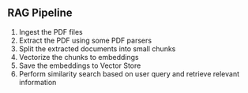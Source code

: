 ## RAG Pipeline

1. Ingest the PDF files
2. Extract the PDF using some PDF parsers
3. Split the extracted documents into small chunks
4. Vectorize the chunks to embeddings
5. Save the embeddings to Vector Store
6. Perform similarity search based on user query and retrieve relevant information
